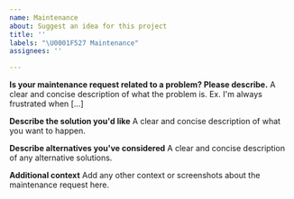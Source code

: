 ```yaml
---
name: Maintenance
about: Suggest an idea for this project
title: ''
labels: "\U0001F527 Maintenance"
assignees: ''

---
```


**Is your maintenance request related to a problem? Please describe.**
A clear and concise description of what the problem is. Ex. I'm always frustrated when [...]

**Describe the solution you'd like**
A clear and concise description of what you want to happen.

**Describe alternatives you've considered**
A clear and concise description of any alternative solutions.

**Additional context**
Add any other context or screenshots about the maintenance request here.